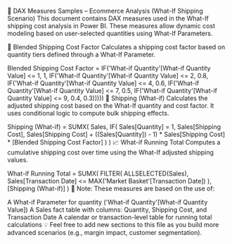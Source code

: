 📐 DAX Measures Samples – Ecommerce Analysis (What-If Shipping Scenario)
This document contains DAX measures used in the What-If shipping cost analysis in Power BI. These measures allow dynamic cost modeling based on user-selected quantities using What-If Parameters.

🔁 Blended Shipping Cost Factor
Calculates a shipping cost factor based on quantity tiers defined through a What-If Parameter.

Blended Shipping Cost Factor =
IF('What-if Quantity'[What-if Quantity Value] <= 1, 1,
IF('What-if Quantity'[What-if Quantity Value] <= 2, 0.8,
IF('What-if Quantity'[What-if Quantity Value] <= 4, 0.6,
IF('What-if Quantity'[What-if Quantity Value] <= 7, 0.5,
IF('What-if Quantity'[What-if Quantity Value] <= 9, 0.4, 0.3)))))
🚚 Shipping (What-if)
Calculates the adjusted shipping cost based on the What-If quantity and cost factor. It uses conditional logic to compute bulk shipping effects.

Shipping (What-if) =
SUMX(
    Sales,
    IF(
        Sales[Quantity] = 1,
        Sales[Shipping Cost],
        Sales[Shipping Cost] + 
        ((Sales[Quantity]) - 1) * Sales[Shipping Cost] * [Blended Shipping Cost Factor]
    )
)
📈 What-if Running Total
Computes a cumulative shipping cost over time using the What-If adjusted shipping values.

What-if Running Total =
SUMX(
    FILTER(
        ALLSELECTED(Sales),
        Sales[Transaction Date] <= MAX('Market Basket'[Transaction Date])
    ),
    [Shipping (What-if)]
)
📘 Note: These measures are based on the use of:

A What-if Parameter for quantity ('What-if Quantity'[What-if Quantity Value])
A Sales fact table with columns: Quantity, Shipping Cost, and Transaction Date
A calendar or transaction-level table for running total calculations
💡 Feel free to add new sections to this file as you build more advanced scenarios (e.g., margin impact, customer segmentation).
